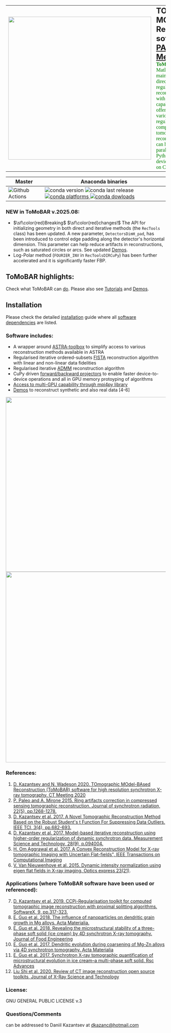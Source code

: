 <table>
    <tr>
        <td>
        <div align="left">
          <img src="docs/source/_static//tomobar_logo.png" width="450"><br>
        </div>
        </td>
        <td>
        <font size="5"><b> TOmographic MOdel-BAsed Reconstruction software <a href="https://github.com/dkazanc/ToMoBAR/tree/master/docs/Kazantsev_CT_20.pdf">PAPER (CT Meeting 2020)</a></b></font>
        <br><font size="3" face="verdana" color="green"><b> ToMoBAR</b> is a Python and Matlab (not currently maintained) library of direct and model-based regularised iterative reconstruction algorithms with a plug-and-play capability. ToMoBAR offers you a selection of various data models and regularisers resulting in complex objectives for tomographic reconstruction. ToMoBAR can handle multi-GPU parallel reconstruction in Python and also device-to-device methods operating on CuPy arrays. </font></br>
        </td>
    </tr>
</table>

| Master | Anaconda binaries |
|--------|-------------------|
| ![Github Actions](https://github.com/dkazanc/ToMoBAR/actions/workflows/tomobar_conda_upload.yml/badge.svg) | ![conda version](https://anaconda.org/httomo/tomobar/badges/version.svg) ![conda last release](https://anaconda.org/httomo/tomobar/badges/latest_release_date.svg) [![conda platforms](https://anaconda.org/httomo/tomobar/badges/platforms.svg) ![conda dowloads](https://anaconda.org/httomo/tomobar/badges/downloads.svg)](https://anaconda.org/httomo/tomobar/) |

### NEW in ToMoBAR v.2025.08:
- $\sf\color{red}Breaking$ $\sf\color{red}changes!$ The API for initializing geometry in both direct and iterative methods (the `RecTools` class) has been updated. A new parameter, `DetectorsDimH_pad`, has been introduced to control edge padding along the detector's horizontal dimension. This parameter can help reduce artifacts in reconstructions, such as saturated circles or arcs. See updated [Demos](https://github.com/dkazanc/ToMoBAR/tree/master/Demos/Python).
- Log-Polar method (`FOURIER_INV` in `RecToolsDIRCuPy`) has been further accelerated and it is significantly faster FBP.

## ToMoBAR highlights:
Check what ToMoBAR can [do](https://dkazanc.github.io/ToMoBAR/introduction/about.html#what-tomobar-can-do). Please also see [Tutorials](https://dkazanc.github.io/ToMoBAR/tutorials/direct_recon.html) and [Demos](https://github.com/dkazanc/ToMoBAR/tree/master/Demos/Python).

## Installation
Please check the detailed [installation](https://dkazanc.github.io/ToMoBAR/howto/installation.html) guide where all [software dependencies](https://dkazanc.github.io/ToMoBAR/introduction/dependencies.html) are listed.

### Software includes:
 * A wrapper around [ASTRA-toolbox](https://www.astra-toolbox.com/) to simplify access to various reconstruction methods available in ASTRA
 * Regularised iterative ordered-subsets [FISTA](https://epubs.siam.org/doi/10.1137/080716542) reconstruction algorithm with linear and non-linear data fidelities
 * Regularised iterative [ADMM](https://ieeexplore.ieee.org/document/7744574/) reconstruction algorithm
 * CuPy driven [forward/backward projectors](https://github.com/dkazanc/ToMoBAR/blob/master/Demos/Python/Demo_CuPy_3D.py) to enable faster device-to-device operations and all in GPU memory protoyping of algorithms
* [Access to multi-GPU capability through mpi4py library](https://github.com/dkazanc/ToMoBAR/blob/master/Demos/Python/MultiGPU_demo.py)
 * [Demos](https://github.com/dkazanc/ToMoBAR/tree/master/Demos) to reconstruct synthetic and also real data [4-6]

<div align="center">
  <img src="docs/source/_static/recsFISTA_stud.png" width="550">
</div>
<div align="center">
  <img src="docs/source/_static/TomoRec_surf2.jpg" width="600">
</div>

### References:
 1. [D. Kazantsev and N. Wadeson 2020. TOmographic MOdel-BAsed Reconstruction (ToMoBAR) software for high resolution synchrotron X-ray tomography. CT Meeting 2020](https://github.com/dkazanc/ToMoBAR/tree/master/docs/Kazantsev_CT_20.pdf)
 2. [P. Paleo and A. Mirone 2015. Ring artifacts correction in compressed sensing tomographic reconstruction. Journal of synchrotron radiation, 22(5), pp.1268-1278.](https://doi.org/10.1107/S1600577515010176)
 3. [D. Kazantsev et al. 2017. A Novel Tomographic Reconstruction Method Based on the Robust Student's t Function For Suppressing Data Outliers. IEEE TCI, 3(4), pp.682-693.](https://doi.org/10.1109/TCI.2017.2694607)
 4. [D. Kazantsev et al. 2017. Model-based iterative reconstruction using higher-order regularization of dynamic synchrotron data. Measurement Science and Technology, 28(9), p.094004.](https://doi.org/10.1088/1361-6501/aa7fa8)
 5. [H. Om Aggrawal et al. 2017. A Convex Reconstruction Model for X-ray tomographic Imaging with Uncertain Flat-fields", IEEE Transactions on Computational Imaging](http://ieeexplore.ieee.org/document/7967846/)
 6. [V. Van Nieuwenhove et al. 2015. Dynamic intensity normalization using eigen flat fields in X-ray imaging. Optics express 23(21)](https://visielab.uantwerpen.be/sites/default/files/ffc_2016.pdf).

### Applications (where ToMoBAR software have been used or referenced):
 7. [D. Kazantsev et al. 2019. CCPi-Regularisation toolkit for computed tomographic image reconstruction with proximal splitting algorithms. SoftwareX, 9, pp.317-323.](https://doi.org/10.1016/j.softx.2019.04.003)
 8. [E. Guo et al. 2018. The influence of nanoparticles on dendritic grain growth in Mg alloys. Acta Materialia.](https://doi.org/10.1016/j.actamat.2018.04.023)
 9. [E. Guo et al. 2018. Revealing the microstructural stability of a three-phase soft solid (ice cream) by 4D synchrotron X-ray tomography. Journal of Food Engineering](https://www.sciencedirect.com/science/article/pii/S0260877418302309)
 10. [E. Guo et al. 2017. Dendritic evolution during coarsening of Mg-Zn alloys via 4D synchrotron tomography. Acta Materialia](https://doi.org/10.1016/j.actamat.2016.10.022)
 11. [E. Guo et al. 2017. Synchrotron X-ray tomographic quantification of microstructural evolution in ice cream–a multi-phase soft solid. Rsc Advances](https://doi.org/10.1039/C7RA00642J)
 12. [Liu Shi et al. 2020. Review of CT image reconstruction open source toolkits, Journal of X-Ray Science and Technology](https://content.iospress.com/articles/journal-of-x-ray-science-and-technology/xst200666)

### License:
GNU GENERAL PUBLIC LICENSE v.3

### Questions/Comments
can be addressed to Daniil Kazantsev at dkazanc@hotmail.com
